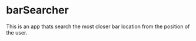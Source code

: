 # barSearcher
 This is an app thats search the most closer bar location from the position of the user.

